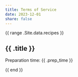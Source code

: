 ```yaml
---
title: Terms of Service
date: 2023-12-01
share: false
---
```


{{ range .Site.data.recipes }}
<div>
  <h2>{{ .title }}</h2>
  <p>Preparation time: {{ .prep_time }}</p>
  <!-- Add more fields as needed -->
</div>
{{ end }}

